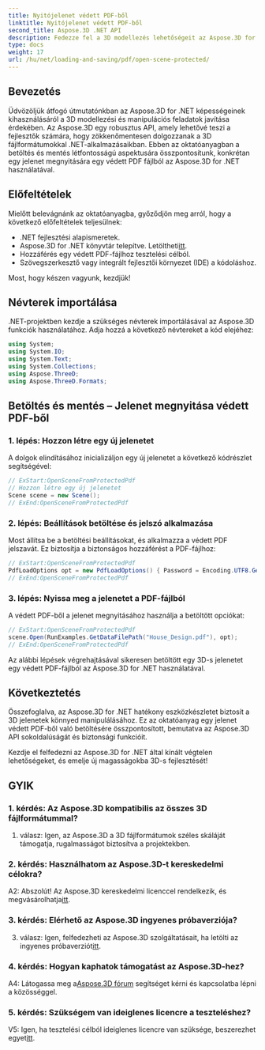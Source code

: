 ```yaml
---
title: Nyitójelenet védett PDF-ből
linktitle: Nyitójelenet védett PDF-ből
second_title: Aspose.3D .NET API
description: Fedezze fel a 3D modellezés lehetőségeit az Aspose.3D for .NET segítségével. Ismerje meg, hogyan nyithat meg jeleneteket védett PDF-fájlokból a lépésenkénti útmutatónkból.
type: docs
weight: 17
url: /hu/net/loading-and-saving/pdf/open-scene-protected/
---
```

## Bevezetés

Üdvözöljük átfogó útmutatónkban az Aspose.3D for .NET képességeinek kihasználásáról a 3D modellezési és manipulációs feladatok javítása érdekében. Az Aspose.3D egy robusztus API, amely lehetővé teszi a fejlesztők számára, hogy zökkenőmentesen dolgozzanak a 3D fájlformátumokkal .NET-alkalmazásaikban. Ebben az oktatóanyagban a betöltés és mentés létfontosságú aspektusára összpontosítunk, konkrétan egy jelenet megnyitására egy védett PDF fájlból az Aspose.3D for .NET használatával.

## Előfeltételek

Mielőtt belevágnánk az oktatóanyagba, győződjön meg arról, hogy a következő előfeltételek teljesülnek:

- .NET fejlesztési alapismeretek.
-  Aspose.3D for .NET könyvtár telepítve. Letöltheti[itt](https://releases.aspose.com/3d/net/).
- Hozzáférés egy védett PDF-fájlhoz tesztelési célból.
- Szövegszerkesztő vagy integrált fejlesztői környezet (IDE) a kódoláshoz.

Most, hogy készen vagyunk, kezdjük!

## Névterek importálása

.NET-projektben kezdje a szükséges névterek importálásával az Aspose.3D funkciók használatához. Adja hozzá a következő névtereket a kód elejéhez:

```csharp
using System;
using System.IO;
using System.Text;
using System.Collections;
using Aspose.ThreeD;
using Aspose.ThreeD.Formats;
```

## Betöltés és mentés – Jelenet megnyitása védett PDF-ből

### 1. lépés: Hozzon létre egy új jelenetet

A dolgok elindításához inicializáljon egy új jelenetet a következő kódrészlet segítségével:

```csharp
// ExStart:OpenSceneFromProtectedPdf
// Hozzon létre egy új jelenetet
Scene scene = new Scene();
// ExEnd:OpenSceneFromProtectedPdf
```

### 2. lépés: Beállítások betöltése és jelszó alkalmazása

Most állítsa be a betöltési beállításokat, és alkalmazza a védett PDF jelszavát. Ez biztosítja a biztonságos hozzáférést a PDF-fájlhoz:

```csharp
// ExStart:OpenSceneFromProtectedPdf
PdfLoadOptions opt = new PdfLoadOptions() { Password = Encoding.UTF8.GetBytes("password") };
// ExEnd:OpenSceneFromProtectedPdf
```

### 3. lépés: Nyissa meg a jelenetet a PDF-fájlból

A védett PDF-ből a jelenet megnyitásához használja a betöltött opciókat:

```csharp
// ExStart:OpenSceneFromProtectedPdf
scene.Open(RunExamples.GetDataFilePath("House_Design.pdf"), opt);
// ExEnd:OpenSceneFromProtectedPdf
```

Az alábbi lépések végrehajtásával sikeresen betöltött egy 3D-s jelenetet egy védett PDF-fájlból az Aspose.3D for .NET használatával.

## Következtetés

Összefoglalva, az Aspose.3D for .NET hatékony eszközkészletet biztosít a 3D jelenetek könnyed manipulálásához. Ez az oktatóanyag egy jelenet védett PDF-ből való betöltésére összpontosított, bemutatva az Aspose.3D API sokoldalúságát és biztonsági funkcióit.

Kezdje el felfedezni az Aspose.3D for .NET által kínált végtelen lehetőségeket, és emelje új magasságokba 3D-s fejlesztését!

## GYIK

### 1. kérdés: Az Aspose.3D kompatibilis az összes 3D fájlformátummal?

1. válasz: Igen, az Aspose.3D a 3D fájlformátumok széles skáláját támogatja, rugalmasságot biztosítva a projektekben.

### 2. kérdés: Használhatom az Aspose.3D-t kereskedelmi célokra?

 A2: Abszolút! Az Aspose.3D kereskedelmi licenccel rendelkezik, és megvásárolhatja[itt](https://purchase.aspose.com/buy).

### 3. kérdés: Elérhető az Aspose.3D ingyenes próbaverziója?

 3. válasz: Igen, felfedezheti az Aspose.3D szolgáltatásait, ha letölti az ingyenes próbaverziót[itt](https://releases.aspose.com/).

### 4. kérdés: Hogyan kaphatok támogatást az Aspose.3D-hez?

 A4: Látogassa meg a[Aspose.3D fórum](https://forum.aspose.com/c/3d/18) segítséget kérni és kapcsolatba lépni a közösséggel.

### 5. kérdés: Szükségem van ideiglenes licencre a teszteléshez?

 V5: Igen, ha tesztelési célból ideiglenes licencre van szüksége, beszerezhet egyet[itt](https://purchase.aspose.com/temporary-license/).